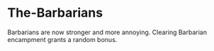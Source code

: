 # The-Barbarians
Barbarians are now stronger and more annoying. Clearing Barbarian encampment grants a random bonus.
